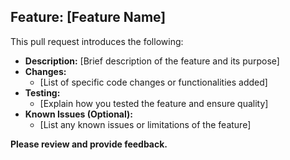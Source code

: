 ## Feature: [Feature Name]

This pull request introduces the following:

* **Description:** [Brief description of the feature and its purpose]
* **Changes:**
    * [List of specific code changes or functionalities added]
* **Testing:**
    * [Explain how you tested the feature and ensure quality]
* **Known Issues (Optional):**
    * [List any known issues or limitations of the feature]

**Please review and provide feedback.**
